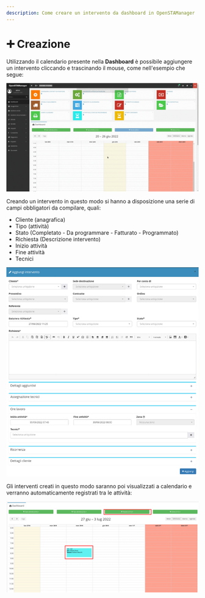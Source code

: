 ```yaml
---
description: Come creare un intervento da dashboard in OpenSTAManager
---
```


# ➕ Creazione

Utilizzando il calendario presente nella **Dashboard** è possibile aggiungere un intervento cliccando e trascinando il mouse, come nell'esempio che segue:

![](<../../../.gitbook/assets/Progetto senza titolo.gif>)

Creando un intervento in questo modo si hanno a disposizione una serie di campi obbligatori da compilare, quali:

* Cliente (anagrafica)
* Tipo (attività)
* Stato (Completato - Da programmare - Fatturato - Programmato)
* Richiesta (Descrizione intervento)
* Inizio attività
* Fine attività
* Tecnici

![](../../../.gitbook/assets/Senzanome.png)

Gli interventi creati in questo modo saranno poi visualizzati a calendario e verranno automaticamente registrati tra le attività:

![](<../../../.gitbook/assets/immagine (144).png>)
